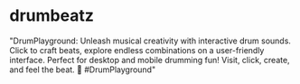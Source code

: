 # drumbeatz
"DrumPlayground: Unleash musical creativity with interactive drum sounds. Click to craft beats, explore endless combinations on a user-friendly interface. Perfect for desktop and mobile drumming fun! Visit, click, create, and feel the beat. 🥁 #DrumPlayground"
